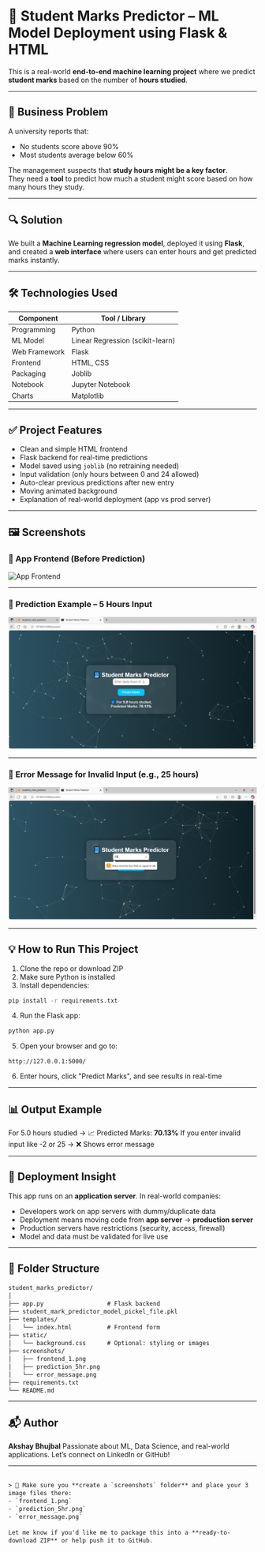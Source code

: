 
# 🎯 Student Marks Predictor – ML Model Deployment using Flask & HTML

This is a real-world **end-to-end machine learning project** where we predict **student marks** based on the number of **hours studied**.

---

## 📌 Business Problem

A university reports that:
- No students score above 90%
- Most students average below 60%

The management suspects that **study hours might be a key factor**.  
They need a **tool** to predict how much a student might score based on how many hours they study.

---

## 🔍 Solution

We built a **Machine Learning regression model**, deployed it using **Flask**, and created a **web interface** where users can enter hours and get predicted marks instantly.

---

## 🛠️ Technologies Used

| Component     | Tool / Library       |
|---------------|----------------------|
| Programming   | Python               |
| ML Model      | Linear Regression (scikit-learn) |
| Web Framework | Flask                |
| Frontend      | HTML, CSS            |
| Packaging     | Joblib               |
| Notebook      | Jupyter Notebook     |
| Charts        | Matplotlib           |

---

## ✅ Project Features

- Clean and simple HTML frontend
- Flask backend for real-time predictions
- Model saved using `joblib` (no retraining needed)
- Input validation (only hours between 0 and 24 allowed)
- Auto-clear previous predictions after new entry
- Moving animated background
- Explanation of real-world deployment (app vs prod server)

---

## 🖼️ Screenshots

### 🔷 App Frontend (Before Prediction)

![App Frontend](screenshots/frontend_1.png)

---

### 🔷 Prediction Example – 5 Hours Input

![Predicted Output](prediction_5hr.PNG)

---

### 🔷 Error Message for Invalid Input (e.g., 25 hours)

![Error Message](error_message.png)

---

## 💡 How to Run This Project

1. Clone the repo or download ZIP
2. Make sure Python is installed
3. Install dependencies:

```bash
pip install -r requirements.txt
````

4. Run the Flask app:

```bash
python app.py
```

5. Open your browser and go to:

```
http://127.0.0.1:5000/
```

6. Enter hours, click "Predict Marks", and see results in real-time

---

## 📊 Output Example

For 5.0 hours studied → 📈 Predicted Marks: **70.13%**
If you enter invalid input like -2 or 25 → ❌ Shows error message

---

## 🧠 Deployment Insight

This app runs on an **application server**.
In real-world companies:

* Developers work on app servers with dummy/duplicate data
* Deployment means moving code from **app server** → **production server**
* Production servers have restrictions (security, access, firewall)
* Model and data must be validated for live use

---

## 📂 Folder Structure

```
student_marks_predictor/
│
├── app.py                  # Flask backend
├── student_mark_predictor_model_pickel_file.pkl
├── templates/
│   └── index.html          # Frontend form
├── static/
│   └── background.css      # Optional: styling or images
├── screenshots/
│   ├── frontend_1.png
│   ├── prediction_5hr.png
│   └── error_message.png
├── requirements.txt
└── README.md
```

---

## 📬 Author

**Akshay Bhujbal**
Passionate about ML, Data Science, and real-world applications.
Let’s connect on LinkedIn or GitHub!

---

```

> 🔔 Make sure you **create a `screenshots` folder** and place your 3 image files there:
- `frontend_1.png`
- `prediction_5hr.png`
- `error_message.png`

Let me know if you'd like me to package this into a **ready-to-download ZIP** or help push it to GitHub.
```
